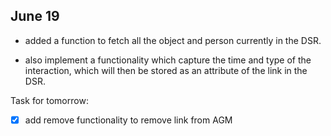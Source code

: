## June 19

* added a function to fetch all the object and person
currently in the DSR.

* also implement a functionality which capture the time
 and type of the interaction, which will then be stored as an
 attribute of the link in the DSR.

Task for tomorrow:
- [x] add remove functionality to remove link from AGM




